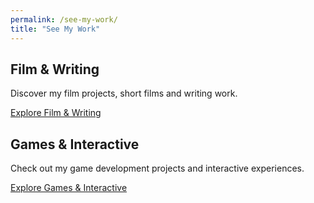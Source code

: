 ```yaml
---
permalink: /see-my-work/
title: "See My Work"
---
```


<div class="work-sections">

  <!-- Sección para Film & Writing -->
  <div class="section film-writing">
    <h2>Film &amp; Writing</h2>
    <p>Discover my film projects, short films and writing work.</p>
    <a class="btn" href="/film-writing/">Explore Film &amp; Writing</a>
  </div>

  <!-- Sección para Games & Interactive -->
  <div class="section games-interactive">
    <h2>Games &amp; Interactive</h2>
    <p>Check out my game development projects and interactive experiences.</p>
    <a class="btn" href="/games-interactive/">Explore Games &amp; Interactive</a>
  </div>

</div>
